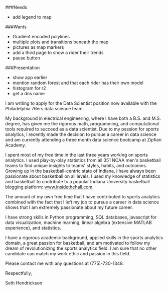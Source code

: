 ###Needs
* add legend to map


###Wants
* Gradient encoded polylines
* multiple plots and transitions beneath the map
* pictures as map markers
* add a third page to show a rider their trends
* pause button


###Presentation
* show app earlier
* mention random forest and that each rider has their own model
* histogram for r2
* get a dns name

I am writing to apply for the Data Scientist position now available with the Philadelphia 76ers data science team.

My background in electrical engineering, where I have both a B.S. and M.S. degree, has given me the rigorous math, programming, and computational tools required to succeed as a data scientist. Due to my passion for sports analytics, I recently made the decision to pursue a career in data science and am currently attending a three month data science bootcamp at Zipfian Academy.

I spent most of my free time in the last three years working on sports analytics. I used play-by-play statistics from all 351 NCAA men's basketball teams to find unique insights to teams' styles, habits, and outcomes. Growing up in the basketball-centric state of Indiana, I have always been passionate about basketball on all levels. I used my knowledge of statistics and basketball to contribute to a popular Indiana University basketball blogging platform: www.insidethehall.com.

The amount of my own free time that I have contributed to sports analytics combined with the fact that I left my job to pursue a career in data science shows that I am extremely passionate about my future career.

I have strong skills in Python programming, SQL databases, javascript for data visualization, machine learning, linear algebra (extensive MATLAB experience), and statistics.

I have a rigorous academic background, applied skills in the sports analytics domain, a great passion for basketball, and am motivated to follow my dream of revolutionizing the sports analytics field. I am sure that no other candidate can match my work ethic and passion in this field.

Please contact me with any questions at (775)-720-1348.

Respectfully,

Seth Hendrickson